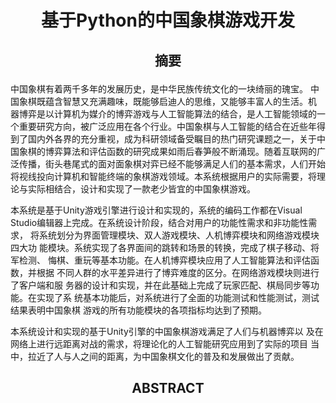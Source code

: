 # <p align="center">基于Python的中国象棋游戏开发</p>

## <p align="center">摘要</p>

   中国象棋有着两千多年的发展历史，是中华民族传统文化的一块绮丽的瑰宝。 中国象棋既蕴含智慧又充满趣味，既能够启迪人的思维，又能够丰富人的生活。机 器博弈是以计算机为媒介的博弈游戏与人工智能算法的结合，是人工智能领域的一 个重要研究方向，被广泛应用在各个行业。中国象棋与人工智能的结合在近些年得 到了国内外各界的充分重视，成为科研领域备受瞩目的热门研究课题之一，关于中 国象棋的博弈算法和评估函数的研究成果如雨后春笋般不断涌现。随着互联网的广 泛传播，街头巷尾式的面对面象棋对弈已经不能够满足人们的基本需求，人们开始 将视线投向计算机和智能终端的象棋游戏领域。本系统根据用户的实际需要，将理 论与实际相结合，设计和实现了一款老少皆宜的中国象棋游戏。<br> 
    
   本系统是基于Unity游戏引擎进行设计和实现的，系统的编码工作都在Visual  Studio编辑器上完成。在系统设计阶段，结合对用户的功能性需求和非功能性需求， 将系统划分为界面管理模块、双人游戏模块、人机博弈模块和网络游戏模块四大功 能模块。系统实现了各界面间的跳转和场景的转换，完成了棋子移动、将军检测、 悔棋、重玩等基本功能。在人机博弈模块应用了人工智能算法和评估函数，并根据 不同人群的水平差异进行了博弈难度的区分。在网络游戏模块则进行了客户端和服 务器的设计和实现，并在此基础上完成了玩家匹配、棋局同步等功能。在实现了系 统基本功能后，对系统进行了全面的功能测试和性能测试，测试结果表明中国象棋 游戏的所有功能模块的各项指标均达到了预期。<br> 
    
   本系统设计和实现的基于Unity引擎的中国象棋游戏满足了人们与机器博弈以 及在网络上进行远距离对战的需求，将理论化的人工智能研究应用到了实际的项目 当中，拉近了人与人之间的距离，为中国象棋文化的普及和发展做出了贡献。<br>
    
## <p align="center">ABSTRACT</p>
